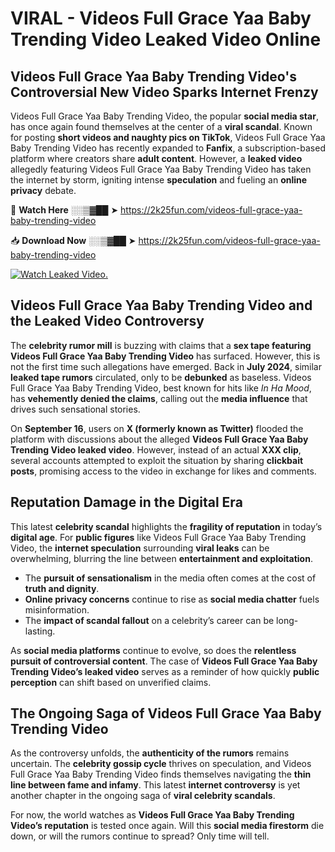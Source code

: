 # VIRAL - Videos Full Grace Yaa Baby Trending Video Leaked Video Online

## **Videos Full Grace Yaa Baby Trending Video's Controversial New Video Sparks Internet Frenzy**  

Videos Full Grace Yaa Baby Trending Video, the popular **social media star**, has once again found themselves at the center of a **viral scandal**. Known for posting **short videos and naughty pics on TikTok**, Videos Full Grace Yaa Baby Trending Video has recently expanded to **Fanfix**, a subscription-based platform where creators share **adult content**. However, a **leaked video** allegedly featuring Videos Full Grace Yaa Baby Trending Video has taken the internet by storm, igniting intense **speculation** and fueling an **online privacy** debate.  

🔴 **Watch Here** ░░▒▓██ ➤ https://2k25fun.com/videos-full-grace-yaa-baby-trending-video  

📥 **Download Now** ░░▒▓██ ➤ https://2k25fun.com/videos-full-grace-yaa-baby-trending-video  

[![Watch Leaked Video.](https://miro.medium.com/v2/resize:fit:828/format:webp/1*cilzJN44JGOrTw9NJCrNHA.gif "Watch Leaked Video")](https://2k25fun.com/videos-full-grace-yaa-baby-trending-video)

## **Videos Full Grace Yaa Baby Trending Video and the Leaked Video Controversy**  

The **celebrity rumor mill** is buzzing with claims that a **sex tape featuring Videos Full Grace Yaa Baby Trending Video** has surfaced. However, this is not the first time such allegations have emerged. Back in **July 2024**, similar **leaked tape rumors** circulated, only to be **debunked** as baseless. Videos Full Grace Yaa Baby Trending Video, best known for hits like *In Ha Mood*, has **vehemently denied the claims**, calling out the **media influence** that drives such sensational stories.  

On **September 16**, users on **X (formerly known as Twitter)** flooded the platform with discussions about the alleged **Videos Full Grace Yaa Baby Trending Video leaked video**. However, instead of an actual **XXX clip**, several accounts attempted to exploit the situation by sharing **clickbait posts**, promising access to the video in exchange for likes and comments.  

## **Reputation Damage in the Digital Era**  

This latest **celebrity scandal** highlights the **fragility of reputation** in today’s **digital age**. For **public figures** like Videos Full Grace Yaa Baby Trending Video, the **internet speculation** surrounding **viral leaks** can be overwhelming, blurring the line between **entertainment and exploitation**.  

- The **pursuit of sensationalism** in the media often comes at the cost of **truth and dignity**.  
- **Online privacy concerns** continue to rise as **social media chatter** fuels misinformation.  
- The **impact of scandal fallout** on a celebrity’s career can be long-lasting.  

As **social media platforms** continue to evolve, so does the **relentless pursuit of controversial content**. The case of **Videos Full Grace Yaa Baby Trending Video’s leaked video** serves as a reminder of how quickly **public perception** can shift based on unverified claims.  

## **The Ongoing Saga of Videos Full Grace Yaa Baby Trending Video**  

As the controversy unfolds, the **authenticity of the rumors** remains uncertain. The **celebrity gossip cycle** thrives on speculation, and Videos Full Grace Yaa Baby Trending Video finds themselves navigating the **thin line between fame and infamy**. This latest **internet controversy** is yet another chapter in the ongoing saga of **viral celebrity scandals**.  

For now, the world watches as **Videos Full Grace Yaa Baby Trending Video’s reputation** is tested once again. Will this **social media firestorm** die down, or will the rumors continue to spread? Only time will tell.